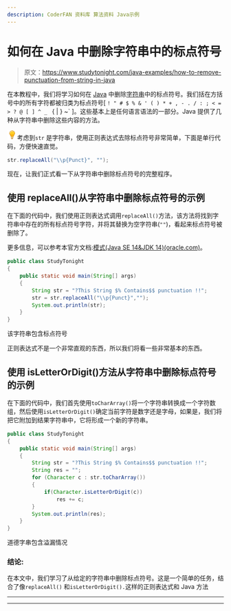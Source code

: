 ```yaml
---
description: CoderFAN 资料库 算法资料 Java示例
---
```


# 如何在 Java 中删除字符串中的标点符号

> 原文：<https://www.studytonight.com/java-examples/how-to-remove-punctuation-from-string-in-java>

在本教程中，我们将学习如何在 [Java](https://www.studytonight.com/java/overview-of-java.php) 中删除[字符串](https://www.studytonight.com/java/string-handling-in-java.php)中的标点符号。我们括在方括号中的所有字符都被归类为标点符号[ `! " # $ % & ' ( ) * + , - . / : ; < = > ? @ [ ] ^ _ ` { | } ~` ]。这些基本上是任何语言语法的一部分。Java 提供了几种从字符串中删除这些内容的方法。

![enlightened](img/bcefbc0bebd753ed2a05f55c0b74d9f0.png "enlightened")考虑到`str` 是字符串，使用正则表达式去除标点符号非常简单，下面是单行代码，方便快速直觉。

```java
str.replaceAll("\\p{Punct}", "");
```

现在，让我们正式看一下从字符串中删除标点符号的完整程序。

## 使用 replaceAll()从字符串中删除标点符号的示例

在下面的代码中，我们使用正则表达式调用`replaceAll()`方法，该方法将找到字符串中存在的所有标点符号字符，并将其替换为空字符串(`""`)，看起来标点符号被删除了。

更多信息，可以参考本官方文档:[模式(Java SE 14&JDK 14)(oracle.com)](https://docs.oracle.com/en/java/javase/14/docs/api/java.base/java/util/regex/Pattern.html)。

```java
public class StudyTonight 
{ 
	public static void main(String[] args) 
	{ 
		String str = "?This String $% Contains$$ punctuation !!"; 
		str = str.replaceAll("\\p{Punct}",""); 
		System.out.println(str); 
	} 
} 
```

该字符串包含标点符号

正则表达式不是一个非常直观的东西，所以我们将看一些非常基本的东西。

## 使用 isLetterOrDigit()方法从字符串中删除标点符号的示例

在下面的代码中，我们首先使用`toCharArray()`将一个字符串转换成一个字符数组，然后使用`isLetterOrDigit()`确定当前字符是数字还是字母，如果是，我们将把它附加到结果字符串中，它将形成一个新的字符串。

```java
public class StudyTonight 
{ 
	public static void main(String[] args) 
	{ 
		String str = "?This String $% Contains$$ punctuation !!"; 
		String res = "";
		for (Character c : str.toCharArray()) 
		{
			if(Character.isLetterOrDigit(c))
				res += c;
		}
		System.out.println(res); 
	} 
} 
```

道德字串包含溢漏情况

### 结论:

在本文中，我们学习了从给定的字符串中删除标点符号。这是一个简单的任务，结合了像`replaceAll()` 和`isLetterOrDigit().`这样的正则表达式和 Java 方法

* * *

* * *